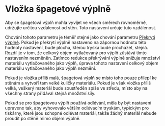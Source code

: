 Vložka špagetové výplně
====
Aby se špagetová výplň mohla vyvíjet ve všech směrech rovnoměrně, udržujte určitou vzdálenost od stěn. Toto nastavení určuje tuto vzdálenost.

Chování tohoto parametru je téměř stejné jako chování parametru [Překrytí výplně](../infill/infill_overlap_mm.md). Pokud je překrytí výplně nastaveno na zápornou hodnotu této hodnoty nastavení, bude plocha, kterou tryska bude procházet, stejná. Rozdíl je v tom, že celkový objem vytlačovaný pro výplň zůstává tímto nastavením nezměněn. Zatímco redukce překrývání výplně snižuje množství materiálu vytlačovaného jako výplň, úprava tohoto nastavení celkový objem materiálu vytlačovaného jako výplň nezmění.

Pokud je vložka příliš malá, špagetová výplň se místo toho pouze přilepí ke stěnám a vytvoří tam velké kuličky materiálu. Pokud je však vložka příliš velká, veškerý materiál bude soustředěn spíše ve středu, místo aby na všechny strany přidával stejná množství síly.

Pokud se pro špagetovou výplň používá odlévání, měla by být nastavení upraveno tak, aby vyhovovalo větším odlévacím tryskám, typickým pro tiskárny, které jsou schopné odlévat materiál, takže žádný materiál nebude proudit po stěně mimo objem výplně.